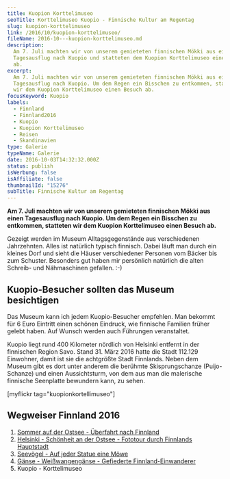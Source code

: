 ```yaml
---
title: Kuopion Korttelimuseo
seoTitle: Korttelimuseo Kuopio - Finnische Kultur am Regentag
slug: kuopion-korttelimuseo
link: /2016/10/kuopion-korttelimuseo/
fileName: 2016-10---kuopion-korttelimuseo.md
description:
  Am 7. Juli machten wir von unserem gemieteten finnischen Mökki aus einen
  Tagesausflug nach Kuopio und statteten dem Kuopion Korttelimuseo einen Besuch
  ab.
excerpt:
  Am 7. Juli machten wir von unserem gemieteten finnischen Mökki aus einen
  Tagesausflug nach Kuopio. Um dem Regen ein Bisschen zu entkommen, statteten
  wir dem Kuopion Korttelimuseo einen Besuch ab.
focusKeyword: Kuopio
labels:
  - Finnland
  - Finnland2016
  - Kuopio
  - Kuopion Korttelimuseo
  - Reisen
  - Skandinavien
type: Galerie
typeName: Galerie
date: 2016-10-03T14:32:32.000Z
status: publish
isWerbung: false
isAffiliate: false
thumbnailId: "15276"
subTitle: Finnische Kultur am Regentag
---
```


<strong>Am 7. Juli machten wir von unserem gemieteten finnischen Mökki aus einen
Tagesausflug nach Kuopio. Um dem Regen ein Bisschen zu entkommen, statteten wir
dem Kuopion Korttelimuseo einen Besuch ab.</strong>

Gezeigt werden im Museum Alltagsgegenstände aus verschiedenen Jahrzehnten. Alles
ist natürlich typisch finnisch. Dabei läuft man durch ein kleines Dorf und sieht
die Häuser verschiedener Personen vom Bäcker bis zum Schuster. Besonders gut
haben mir persönlich natürlich die alten Schreib- und Nähmaschinen gefallen. :-)

## Kuopio-Besucher sollten das Museum besichtigen

Das Museum kann ich jedem Kuopio-Besucher empfehlen. Man bekommt für 6 Euro
Eintritt einen schönen Eindruck, wie finnische Familien früher gelebt haben. Auf
Wunsch werden auch Führungen veranstaltet.

Kuopio liegt rund 400 Kilometer nördlich von Helsinki entfernt in der finnischen
Region Savo. Stand 31. März 2016 hatte die Stadt 112.129 Einwohner, damit ist
sie die achtgrößte Stadt Finnlands. Neben dem Museum gibt es dort unter anderem
die berühmte Skisprungschanze (Puijo-Schanze) und einen Aussichtsturm, von dem
aus man die malerische finnische Seenplatte bewundern kann, zu sehen.

[myflickr tag="kuopionkortellimuseo"]

## Wegweiser Finnland 2016

<ol>
    <li><a href="http://cardamonchai.com/2016/07/sommer-auf-der-ostsee-travemuende-helsinki/">Sommer auf der Ostsee - Überfahrt nach Finnland</a></li>
    <li><a href="http://cardamonchai.com/2016/08/helsinki-schoenheit-an-der-ostsee/">Helsinki - Schönheit an der Ostsee - Fototour durch Finnlands Hauptstadt</a></li>
    <li><a href="http://cardamonchai.com/2016/08/auf-jeder-statue-eine-moewe/">Seevögel - Auf jeder Statue eine Möwe</a></li>
    <li><a href="http://cardamonchai.com/2016/08/gaense-helsinki/">Gänse - Weißwangengänse - Gefiederte Finnland-Einwanderer</a></li>
    <li>Kuopio - Korttelimuseo</li>
</ol>
